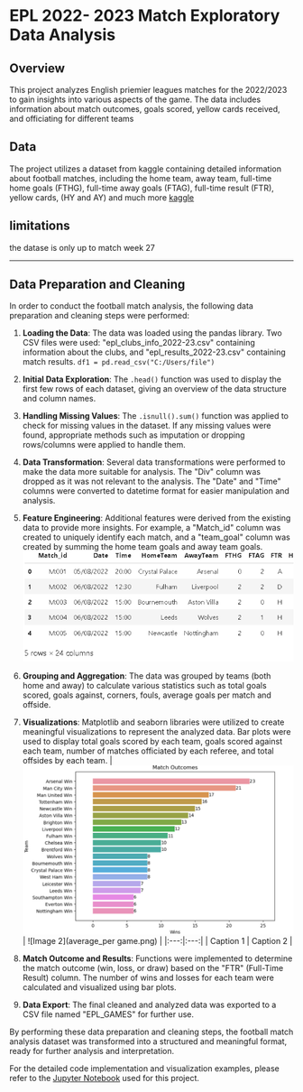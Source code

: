 
# EPL 2022- 2023 Match Exploratory Data Analysis

## Overview
This project analyzes English priemier leagues matches for the 2022/2023 to gain insights into various aspects of the game. The data includes information about match outcomes, goals scored, yellow cards received, and officiating  for different teams

## Data
The project utilizes a dataset from kaggle containing detailed information about football matches, including the home team, away team, full-time home goals (FTHG), full-time away goals (FTAG), full-time result (FTR), yellow cards, (HY and AY) and much more 
[kaggle](https://www.kaggle.com/datasets/evangower/premier-league-2022-2023)

## limitations
the datase is only up to match week 27

----

## Data Preparation and Cleaning

In order to conduct the football match analysis, the following data preparation and cleaning steps were performed:

1. **Loading the Data**: The data was loaded using the pandas library. Two CSV files were used: "epl_clubs_info_2022-23.csv" containing information about the clubs, and "epl_results_2022-23.csv" containing match results.
`df1 = pd.read_csv("C:/Users/file")`


2. **Initial Data Exploration**: The `.head()` function was used to display the first few rows of each dataset, giving an overview of the data structure and column names.

3. **Handling Missing Values**: The `.isnull().sum()` function was applied to check for missing values in the dataset. If any missing values were found, appropriate methods such as imputation or dropping rows/columns were applied to handle them.

4. **Data Transformation**: Several data transformations were performed to make the data more suitable for analysis. The "Div" column was dropped as it was not relevant to the analysis. The "Date" and "Time" columns were converted to datetime format for easier manipulation and analysis.

5. **Feature Engineering**: Additional features were derived from the existing data to provide more insights. For example, a "Match_id" column was created to uniquely identify each match, and a "team_goal" column was created by summing the home team goals and away team goals.
![](data_cleaning.png)

6. **Grouping and Aggregation**: The data was grouped by teams (both home and away) to calculate various statistics such as total goals scored, goals against, corners, fouls, average goals per match and offside.

7. **Visualizations**: Matplotlib and seaborn libraries were utilized to create meaningful visualizations to represent the analyzed data. Bar plots were used to display total goals scored by each team, goals scored against each team, number of matches officiated by each referee, and total offsides by each team.
| ![Image 1](match_wins.png) | ![Image 2](average_per game.png) |
|:---:|:---:|
| Caption 1 | Caption 2 |



8. **Match Outcome and Results**: Functions were implemented to determine the match outcome (win, loss, or draw) based on the "FTR" (Full-Time Result) column. The number of wins and losses for each team were calculated and visualized using bar plots.

9. **Data Export**: The final cleaned and analyzed data was exported to a CSV file named "EPL_GAMES" for further use.

By performing these data preparation and cleaning steps, the football match analysis dataset was transformed into a structured and meaningful format, ready for further analysis and interpretation.

For the detailed code implementation and visualization examples, please refer to the [Jupyter Notebook](http://localhost:8888/lab/tree/EPL2022_2023%20ANALYSIS.ipynb) used for this project.


